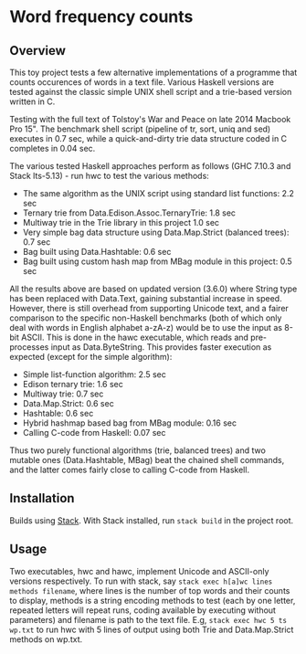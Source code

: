 # Word frequency counts
Overview
---------

This toy project tests a few alternative implementations of a programme that counts occurences of words in a text file. Various Haskell versions are tested against the classic simple UNIX shell script and a trie-based version written in C.

Testing with the full text of Tolstoy's War and Peace on late 2014 Macbook Pro 15". The benchmark shell script (pipeline of tr, sort, uniq and sed) executes in 0.7 sec, while a quick-and-dirty trie data structure coded in C completes in 0.04 sec.

The various tested Haskell approaches perform as follows (GHC 7.10.3 and Stack lts-5.13) - run hwc to test the various methods:

* The same algorithm as the UNIX script using standard list functions: 2.2 sec
* Ternary trie from Data.Edison.Assoc.TernaryTrie: 1.8 sec
* Multiway trie in the Trie library in this project 1.0 sec
* Very simple bag data structure using Data.Map.Strict (balanced trees): 0.7 sec
* Bag built using Data.Hashtable: 0.6 sec
* Bag built using custom hash map from MBag module in this project: 0.5 sec

All the results above are based on updated version (3.6.0) where String type has been replaced with Data.Text, gaining substantial increase in speed. However, there is still overhead from supporting Unicode text, and a fairer comparison to the specific non-Haskell benchmarks (both of which only deal with words in English alphabet a-zA-z) would be to use the input as 8-bit ASCII. This is done in the hawc executable, which reads and pre-processes input as Data.ByteString. This provides faster execution as expected (except for the simple algorithm):

* Simple list-function algorithm: 2.5 sec
* Edison ternary trie: 1.6 sec
* Multiway trie: 0.7 sec
* Data.Map.Strict: 0.6 sec
* Hashtable: 0.6 sec
* Hybrid hashmap based bag from MBag module: 0.16 sec
* Calling C-code from Haskell: 0.07 sec

Thus two purely functional algorithms (trie, balanced trees) and two mutable ones (Data.Hashtable, MBag) beat the chained shell commands, and the latter comes fairly close to calling C-code from Haskell.

Installation
------------
Builds using [Stack](http://docs.haskellstack.org). With Stack installed, run `stack build` in the project root.

Usage
-----
Two executables, hwc and hawc, implement Unicode and ASCII-only versions respectively. To run with stack, say `stack exec h[a]wc lines methods filename`, where lines is the number of top words and their counts to display, methods is a string encoding methods to test (each by one letter, repeated letters will repeat runs, coding available by executing without parameters) and filename is path to the text file. E.g, `stack exec hwc 5 ts wp.txt` to run hwc with 5 lines of output using both Trie and Data.Map.Strict methods on wp.txt.
